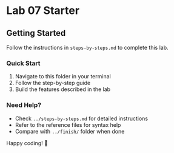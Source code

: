 # Lab 07 Starter

## Getting Started

Follow the instructions in `steps-by-steps.md` to complete this lab.

### Quick Start

1. Navigate to this folder in your terminal
2. Follow the step-by-step guide
3. Build the features described in the lab

### Need Help?

- Check `../steps-by-steps.md` for detailed instructions
- Refer to the reference files for syntax help
- Compare with `../finish/` folder when done

Happy coding! 🚀
